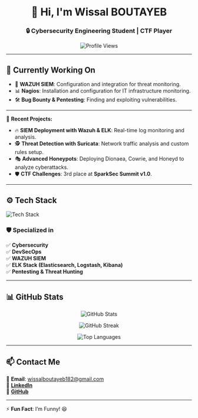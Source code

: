 <h1 align="center">👋 Hi, I'm Wissal BOUTAYEB</h1>  
<h3 align="center">🔒 Cybersecurity Engineering Student | CTF Player </h3>  

<p align="center">
  <img src="https://komarev.com/ghpvc/?username=wissalboutayeb&label=Profile%20Views&color=0e75b6&style=flat" alt="Profile Views" />
</p>  

---

## 🎯 **Currently Working On**  
- 🔎 **WAZUH SIEM**: Configuration and integration for threat monitoring.  
- 📊 **Nagios**: Installation and configuration for IT infrastructure monitoring.  
- 🛠️ **Bug Bounty & Pentesting**: Finding and exploiting vulnerabilities.  


---



🚀 **Recent Projects:**  
- 🔥 **SIEM Deployment with Wazuh & ELK**: Real-time log monitoring and analysis.  
- 🕵️ **Threat Detection with Suricata**: Network traffic analysis and custom rules setup.  
- 🎭 **Advanced Honeypots**: Deploying Dionaea, Cowrie, and Honeyd to analyze cyberattacks.  
- 🛡️ **CTF Challenges**: 3rd place at **SparkSec Summit v1.0**.  

---

## ⚙️ **Tech Stack**  
<p align="left">
  <img src="https://skillicons.dev/icons?i=linux,python,docker,kubernetes,mysql,HTML,CSS,NodeJS,JavaScript,oracle,php,bash,git,oracle" alt="Tech Stack" />
</p>  

### 🛡️ **Specialized in**  
✅ **Cybersecurity**  
✅ **DevSecOps**  
✅ **WAZUH SIEM**  
✅ **ELK Stack (Elasticsearch, Logstash, Kibana)**  
✅ **Pentesting & Threat Hunting**  

---

## 📊 **GitHub Stats**  

<p align="center">
  <img src="https://github-readme-stats.vercel.app/api?username=wissalboutayeb&show_icons=true&theme=radical" alt="GitHub Stats" />
</p>

<p align="center">
  <img src="https://github-readme-streak-stats.herokuapp.com/?user=wissalboutayeb&theme=radical" alt="GitHub Streak" />
</p>

<p align="center">
  <img src="https://github-readme-stats.vercel.app/api/top-langs/?username=wissalboutayeb&layout=compact&theme=radical" alt="Top Languages" />
</p>  

---

## 📫 **Contact Me**  
📩 **Email**: wissalboutayeb182@gmail.com  
🔗 **[LinkedIn](https://www.linkedin.com/in/wissal-boutayeb-b57a13277/)**  
🔗 **[GitHub](https://github.com/wissalboutayeb)**  

---

⚡ **Fun Fact**: I’m Funny! 😆  
